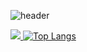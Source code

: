 ![header](https://capsule-render.vercel.app/api?type=rect&color=gradient&text=Welcome%20to%20My%20GitHub!&fontColor=ffffff&fontSize=40&height=150&section=header)

<a href="mailto:jungwon.park@cscloud.co.jp" target="_blank">
<img src="https://img.shields.io/badge/EMAIL-EA4335.svg?style=plastic&logo=Gmail&logoColor=white"/>
</a>
<a href="https://github.com/anuraghazra/github-readme-stats"><img src="https://github-readme-stats.vercel.app/api/top-langs/?username=jungwon-csc&layout=compact&theme=nightowl" alt="Top Langs" /></a>
<!--
**jungwon-csc/jungwon-csc** is a ✨ _special_ ✨ repository because its `README.md` (this file) appears on your GitHub profile.

Here are some ideas to get you started:

- 🔭 I’m currently working on ...
- 🌱 I’m currently learning ...
- 👯 I’m looking to collaborate on ...
- 🤔 I’m looking for help with ...
- 💬 Ask me about ...
- 📫 How to reach me: ...
- 😄 Pronouns: ...
- ⚡ Fun fact: ...
-->
